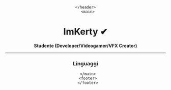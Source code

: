 <html>
<head>
  
</head>
<body>
    <header>
  
    </header>
      <main>
#  ImKerty ✔

**Studente (Developer/Videogamer/VFX Creator)**

---

### Linguaggi
      </main>
      <footer>
      </footer>
</body>
</html>
